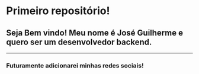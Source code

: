 # **Primeiro repositório!**
## Seja Bem vindo! Meu nome é **José Guilherme** e quero ser um desenvolvedor backend.
---
### Futuramente adicionarei minhas redes sociais!
